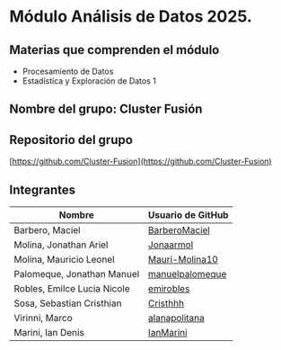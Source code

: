 # Módulo Análisis de Datos 2025.

## Materias que comprenden el módulo

- Procesamiento de Datos  
- Estadística y Exploración de Datos 1

## Nombre del grupo: Cluster Fusión

## Repositorio del grupo  
[https://github.com/Cluster-Fusion](https://github.com/Cluster-Fusion)

## Integrantes

| Nombre                            | Usuario de GitHub                                       |
|-----------------------------------|----------------------------------------------------------|
| Barbero, Maciel                   | [BarberoMaciel](https://github.com/BarberoMaciel)       |
| Molina, Jonathan Ariel            | [Jonaarmol](https://github.com/Jonaarmol)               |
| Molina, Mauricio Leonel           | [Mauri-Molina10](https://github.com/Mauri-Molina10)     |
| Palomeque, Jonathan Manuel        | [manuelpalomeque](https://github.com/manuelpalomeque)   |
| Robles, Emilce Lucia Nicole       | [emirobles](https://github.com/emirobles)               |
| Sosa, Sebastian Cristhian         | [Cristhhh](https://github.com/Cristhhh)                 |
| Virinni, Marco                    | [alanapolitana](https://github.com/alanapolitana)       |
| Marini, Ian Denis                 | [IanMarini](https://github.com/IanMarini)               |
